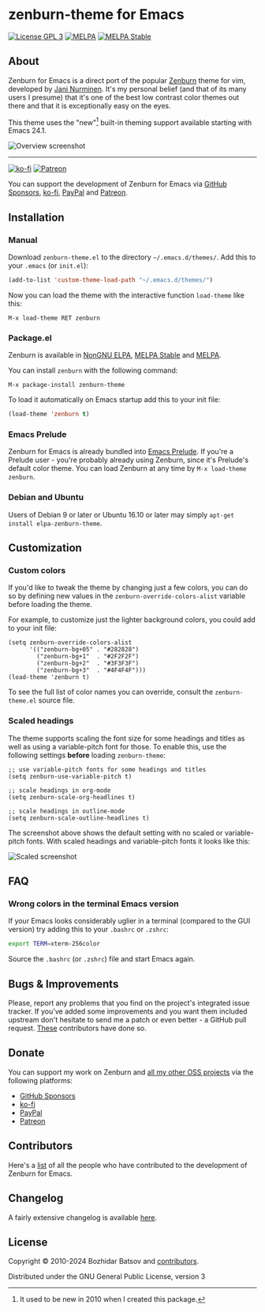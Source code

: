 # zenburn-theme for Emacs

[![License GPL 3][badge-license]](http://www.gnu.org/licenses/gpl-3.0.txt)
[![MELPA](http://melpa.org/packages/zenburn-theme-badge.svg)](http://melpa.org/#/zenburn-theme)
[![MELPA Stable](http://stable.melpa.org/packages/zenburn-theme-badge.svg)](http://stable.melpa.org/#/zenburn-theme)

## About

Zenburn for Emacs is a direct port of the popular
[Zenburn](http://kippura.org/zenburnpage/) theme for vim,
developed by [Jani Nurminen](https://github.com/jnurmine). It's my personal belief (and
that of its many users I presume) that it's one of the best low
contrast color themes out there and that it is exceptionally easy on
the eyes.

This theme uses the "new"[^1] built-in theming support available starting with
Emacs 24.1.

[^1]: It used to be new in 2010 when I created this package.

![Overview screenshot](screenshots/overview.png)

------------
[![ko-fi](https://www.ko-fi.com/img/githubbutton_sm.svg)](https://ko-fi.com/C0C2204SR)
[![Patreon](https://img.shields.io/badge/patreon-donate-orange.svg)](https://www.patreon.com/bbatsov)

You can support the development of Zenburn for Emacs via
[GitHub Sponsors](https://github.com/sponsors/bbatsov),
[ko-fi](https://ko-fi.com/bbatsov),
[PayPal](https://www.paypal.me/bbatsov) and
[Patreon](https://www.patreon.com/bbatsov).

## Installation

### Manual

Download `zenburn-theme.el` to the directory `~/.emacs.d/themes/`. Add this to your
`.emacs` (or `init.el`):

```lisp
(add-to-list 'custom-theme-load-path "~/.emacs.d/themes/")
```

Now you can load the theme with the interactive function `load-theme` like this:

`M-x load-theme RET zenburn`

### Package.el

Zenburn is available in [NonGNU ELPA](https://elpa.nongnu.org/), [MELPA Stable](http://stable.melpa.org)
and [MELPA](http://melpa.org).

You can install `zenburn` with the following command:

`M-x package-install zenburn-theme`

To load it automatically on Emacs startup add this to your init file:

```lisp
(load-theme 'zenburn t)
```

### Emacs Prelude

Zenburn for Emacs is already bundled into
[Emacs Prelude](https://github.com/bbatsov/prelude). If you're a
Prelude user - you're probably already using Zenburn, since it's
Prelude's default color theme. You can load Zenburn at any time by
`M-x load-theme zenburn`.

### Debian and Ubuntu

Users of Debian 9 or later or Ubuntu 16.10 or later may simply
`apt-get install elpa-zenburn-theme`.

## Customization

### Custom colors

If you'd like to tweak the theme by changing just a few colors, you can
do so by defining new values in the `zenburn-override-colors-alist`
variable before loading the theme.

For example, to customize just the lighter background colors, you could add
to your init file:

```elisp
(setq zenburn-override-colors-alist
      '(("zenburn-bg+05" . "#282828")
        ("zenburn-bg+1"  . "#2F2F2F")
        ("zenburn-bg+2"  . "#3F3F3F")
        ("zenburn-bg+3"  . "#4F4F4F")))
(load-theme 'zenburn t)
```

To see the full list of color names you can override, consult the
`zenburn-theme.el` source file.

### Scaled headings

The theme supports scaling the font size for some headings and titles as well
as using a variable-pitch font for those. To enable this, use the following
settings **before** loading `zenburn-theme`:

```elisp
;; use variable-pitch fonts for some headings and titles
(setq zenburn-use-variable-pitch t)

;; scale headings in org-mode
(setq zenburn-scale-org-headlines t)

;; scale headings in outline-mode
(setq zenburn-scale-outline-headlines t)
```

The screenshot above shows the default setting with no scaled or
variable-pitch fonts. With scaled headings and variable-pitch fonts it looks
like this:

![Scaled screenshot](screenshots/scaled.png)

## FAQ

### Wrong colors in the terminal Emacs version

If your Emacs looks considerably uglier in a terminal (compared to the
GUI version) try adding this to your `.bashrc` or `.zshrc`:

```bash
export TERM=xterm-256color
```

Source the `.bashrc` (or `.zshrc`) file and start Emacs again.

## Bugs & Improvements

Please, report any problems that you find on the project's integrated
issue tracker. If you've added some improvements and you want them
included upstream don't hesitate to send me a patch or even better - a
GitHub pull request. [These](https://github.com/bbatsov/zenburn-emacs/contributors)
contributors have done so.

## Donate

You can support my work on Zenburn and [all my other OSS projects](https://batsov.com/projects)
via the following platforms:

* [GitHub Sponsors](https://github.com/sponsors/bbatsov)
* [ko-fi](https://ko-fi.com/bbatsov)
* [PayPal](https://www.paypal.me/bbatsov)
* [Patreon](https://www.patreon.com/bbatsov)

## Contributors

Here's a [list](https://github.com/bbatsov/zenburn-emacs/contributors) of all the people who have contributed to the
development of Zenburn for Emacs.

## Changelog

A fairly extensive changelog is available [here](CHANGELOG.md).

## License

Copyright © 2010-2024 Bozhidar Batsov and
[contributors](https://github.com/bbatsov/zenburn-emacs/contributors).

Distributed under the GNU General Public License, version 3

[badge-license]: https://img.shields.io/badge/license-GPL_3-green.svg
